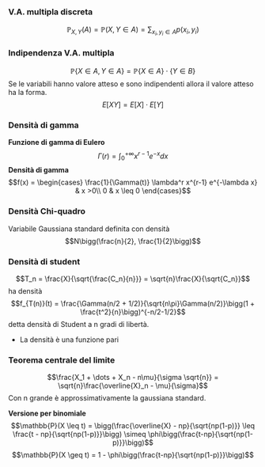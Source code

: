 ### V.A. multipla discreta
$$\mathbb{P}_{X,Y}(A) = \mathbb{P}(X,Y \in A) = \sum_{x_i, y_i\in A}p(x_i, y_i)$$
### Indipendenza V.A. multipla
$$\mathbb{P}\{X \in A, Y \in A\} = \mathbb{P}\{X \in A\} \cdot \{Y \in B\}$$
Se le variabili hanno valore atteso e sono indipendenti allora il valore atteso ha la forma.
$$E[XY] = E[X] \cdot E[Y]$$
### Densità di gamma
**Funzione di gamma di Eulero**
$$\Gamma(r) = \int_0^{+\infty}x^{r-1}e^{-x}dx$$
**Densità di gamma**
$$f(x) = \begin{cases}
\frac{1}{\Gamma(t)} \lambda^r x^{r-1} e^{-\lambda x} & x >0\\
0 & x \leq 0
\end{cases}$$
### Densità Chi-quadro
Variabile Gaussiana standard definita con densità $$N\bigg(\frac{n}{2}, \frac{1}{2}\bigg)$$
### Densità di student
$$T_n = \frac{X}{\sqrt{\frac{C_n}{n}}} = \sqrt{n}\frac{X}{\sqrt{C_n}}$$
ha densità
$$f_{T(n)}(t) = \frac{\Gamma(n/2 + 1/2)}{\sqrt{n\pi}\Gamma(n/2)}\bigg(1 + \frac{t^2}{n}\bigg)^{-n/2-1/2}$$
detta densità di Student a n gradi di libertà.
- La densità è una funzione pari

### Teorema centrale del limite
$$\frac{X_1 + \dots + X_n - n\mu}{\sigma \sqrt{n}} = \sqrt{n}\frac{\overline{X}_n - \mu}{\sigma}$$
Con n grande è approssimativamente la gaussiana standard.

**Versione per binomiale**
$$\mathbb{P}(X \leq t) = \bigg(\frac{\overline{X} - np}{\sqrt{np(1-p)}} \leq \frac{t - np}{\sqrt{np(1-p)}}\bigg) \simeq \phi\bigg(\frac{t-np}{\sqrt{np(1-p)}}\bigg)$$
$$\mathbb{P}(X \geq t) = 1 - \phi\bigg(\frac{t-np}{\sqrt{np(1-p)}}\bigg)$$
